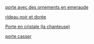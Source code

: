 [porte avec des ornements en emeraude](https://github.com/jackalstv/labyrteam/blob/main/Grenier.md)

[rideau noir et dorée](https://github.com/jackalstv/labyrteam/blob/main/jardin.md)

[Porte en cristale (la chanteuse)](https://github.com/jackalstv/labyrteam/blob/main/Salon.md)

[porte casser](https://github.com/jackalstv/labyrteam/blob/main/Cuisine.md)